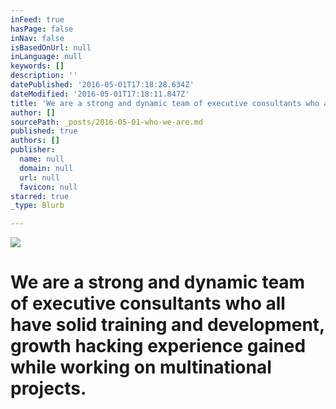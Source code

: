 ```yaml
---
inFeed: true
hasPage: false
inNav: false
isBasedOnUrl: null
inLanguage: null
keywords: []
description: ''
datePublished: '2016-05-01T17:18:28.634Z'
dateModified: '2016-05-01T17:18:11.847Z'
title: 'We are a strong and dynamic team of executive consultants who all have solid training and development, growth hacking experience gained while working on multinational projects.'
author: []
sourcePath: _posts/2016-05-01-who-we-are.md
published: true
authors: []
publisher:
  name: null
  domain: null
  url: null
  favicon: null
starred: true
_type: Blurb

---
```

![](https://the-grid-user-content.s3-us-west-2.amazonaws.com/b5b100b9-d126-4c1b-889d-abd5bb016313.jpg)

# We are a strong and dynamic team of executive consultants who all have solid training and development, growth hacking experience gained while working on multinational projects.